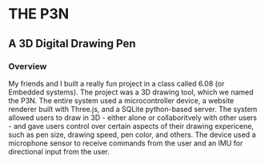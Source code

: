 # THE P3N
## A 3D Digital Drawing Pen
### Overview
My friends and I built a really fun project in a class called 6.08 (or Embedded systems). The project was a 3D drawing tool, which we named the P3N. The entire system used a microcontroller device, a website renderer built with Three.js, and a SQLite python-based server. The system allowed users to draw in 3D - either alone or collaboritvely with other users - and gave users control over certain aspects of their drawing expericene, such as pen size, drawing speed, pen color, and others. The device used a microphone sensor to receive commands from the user and an IMU for directional input from the user.
